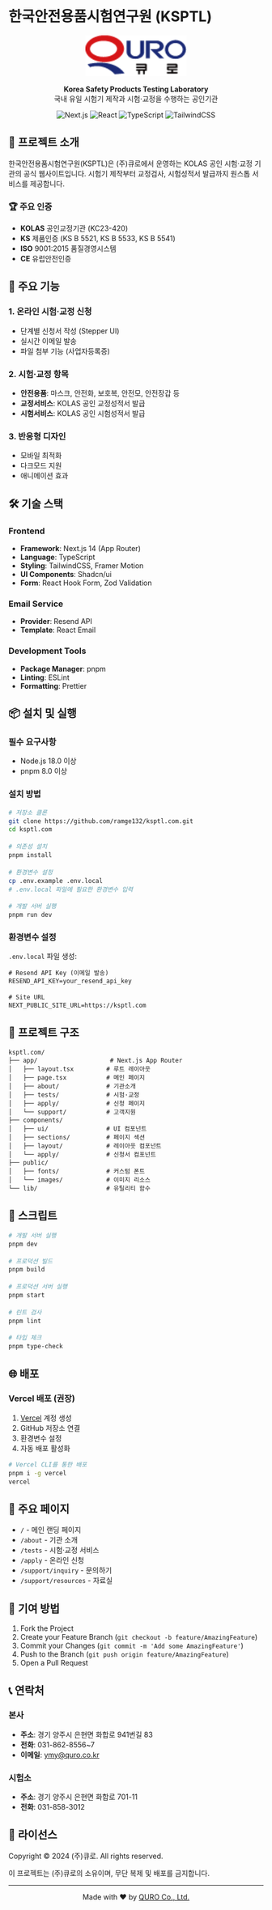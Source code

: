# 한국안전용품시험연구원 (KSPTL)

<p align="center">
  <img src="public/quro_logo.png" alt="KSPTL Logo" width="200"/>
</p>

<p align="center">
  <strong>Korea Safety Products Testing Laboratory</strong><br>
  국내 유일 시험기 제작과 시험·교정을 수행하는 공인기관
</p>

<p align="center">
  <img src="https://img.shields.io/badge/Next.js-14.0-black?style=flat-square&logo=next.js" alt="Next.js"/>
  <img src="https://img.shields.io/badge/React-18.0-61DAFB?style=flat-square&logo=react" alt="React"/>
  <img src="https://img.shields.io/badge/TypeScript-5.0-3178C6?style=flat-square&logo=typescript" alt="TypeScript"/>
  <img src="https://img.shields.io/badge/TailwindCSS-3.4-06B6D4?style=flat-square&logo=tailwindcss" alt="TailwindCSS"/>
</p>

## 📌 프로젝트 소개

한국안전용품시험연구원(KSPTL)은 (주)큐로에서 운영하는 KOLAS 공인 시험·교정 기관의 공식 웹사이트입니다. 시험기 제작부터 교정검사, 시험성적서 발급까지 원스톱 서비스를 제공합니다.

### 🏆 주요 인증
- **KOLAS** 공인교정기관 (KC23-420)
- **KS** 제품인증 (KS B 5521, KS B 5533, KS B 5541)
- **ISO** 9001:2015 품질경영시스템
- **CE** 유럽안전인증

## 🚀 주요 기능

### 1. 온라인 시험·교정 신청
- 단계별 신청서 작성 (Stepper UI)
- 실시간 이메일 발송
- 파일 첨부 기능 (사업자등록증)

### 2. 시험·교정 항목
- **안전용품**: 마스크, 안전화, 보호복, 안전모, 안전장갑 등
- **교정서비스**: KOLAS 공인 교정성적서 발급
- **시험서비스**: KOLAS 공인 시험성적서 발급

### 3. 반응형 디자인
- 모바일 최적화
- 다크모드 지원
- 애니메이션 효과

## 🛠 기술 스택

### Frontend
- **Framework**: Next.js 14 (App Router)
- **Language**: TypeScript
- **Styling**: TailwindCSS, Framer Motion
- **UI Components**: Shadcn/ui
- **Form**: React Hook Form, Zod Validation

### Email Service
- **Provider**: Resend API
- **Template**: React Email

### Development Tools
- **Package Manager**: pnpm
- **Linting**: ESLint
- **Formatting**: Prettier

## 📦 설치 및 실행

### 필수 요구사항
- Node.js 18.0 이상
- pnpm 8.0 이상

### 설치 방법

```bash
# 저장소 클론
git clone https://github.com/ramge132/ksptl.com.git
cd ksptl.com

# 의존성 설치
pnpm install

# 환경변수 설정
cp .env.example .env.local
# .env.local 파일에 필요한 환경변수 입력

# 개발 서버 실행
pnpm run dev
```

### 환경변수 설정

`.env.local` 파일 생성:

```env
# Resend API Key (이메일 발송)
RESEND_API_KEY=your_resend_api_key

# Site URL
NEXT_PUBLIC_SITE_URL=https://ksptl.com
```

## 📁 프로젝트 구조

```
ksptl.com/
├── app/                    # Next.js App Router
│   ├── layout.tsx         # 루트 레이아웃
│   ├── page.tsx           # 메인 페이지
│   ├── about/             # 기관소개
│   ├── tests/             # 시험·교정
│   ├── apply/             # 신청 페이지
│   └── support/           # 고객지원
├── components/            
│   ├── ui/                # UI 컴포넌트
│   ├── sections/          # 페이지 섹션
│   ├── layout/            # 레이아웃 컴포넌트
│   └── apply/             # 신청서 컴포넌트
├── public/
│   ├── fonts/             # 커스텀 폰트
│   └── images/            # 이미지 리소스
└── lib/                   # 유틸리티 함수
```

## 🔧 스크립트

```bash
# 개발 서버 실행
pnpm dev

# 프로덕션 빌드
pnpm build

# 프로덕션 서버 실행
pnpm start

# 린트 검사
pnpm lint

# 타입 체크
pnpm type-check
```

## 🌐 배포

### Vercel 배포 (권장)

1. [Vercel](https://vercel.com) 계정 생성
2. GitHub 저장소 연결
3. 환경변수 설정
4. 자동 배포 활성화

```bash
# Vercel CLI를 통한 배포
pnpm i -g vercel
vercel
```

## 📝 주요 페이지

- `/` - 메인 랜딩 페이지
- `/about` - 기관 소개
- `/tests` - 시험·교정 서비스
- `/apply` - 온라인 신청
- `/support/inquiry` - 문의하기
- `/support/resources` - 자료실

## 🤝 기여 방법

1. Fork the Project
2. Create your Feature Branch (`git checkout -b feature/AmazingFeature`)
3. Commit your Changes (`git commit -m 'Add some AmazingFeature'`)
4. Push to the Branch (`git push origin feature/AmazingFeature`)
5. Open a Pull Request

## 📞 연락처

### 본사
- **주소**: 경기 양주시 은현면 화합로 941번길 83
- **전화**: 031-862-8556~7
- **이메일**: ymy@quro.co.kr

### 시험소
- **주소**: 경기 양주시 은현면 화합로 701-11
- **전화**: 031-858-3012

## 📄 라이선스

Copyright © 2024 (주)큐로. All rights reserved.

이 프로젝트는 (주)큐로의 소유이며, 무단 복제 및 배포를 금지합니다.

---

<p align="center">
  Made with ❤️ by <a href="https://quro.co.kr">QURO Co., Ltd.</a>
</p>
